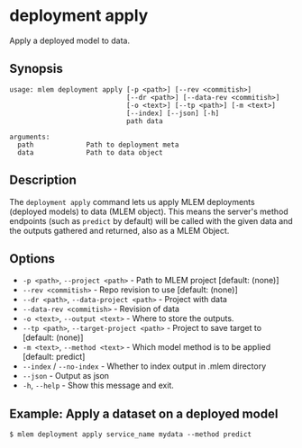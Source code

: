 # deployment apply

Apply a deployed model to data.

## Synopsis

```usage
usage: mlem deployment apply [-p <path>] [--rev <commitish>]
                             [--dr <path>] [--data-rev <commitish>]
                             [-o <text>] [--tp <path>] [-m <text>]
                             [--index] [--json] [-h] 
                             path data

arguments:
  path             Path to deployment meta
  data             Path to data object
```

## Description

The `deployment apply` command lets us apply MLEM deployments (deployed models)
to data (MLEM object). This means the server's method endpoints (such as
`predict` by default) will be called with the given data and the outputs
gathered and returned, also as a MLEM Object.

## Options

- `-p <path>`, `--project <path>` - Path to MLEM project [default: (none)]
- `--rev <commitish>` - Repo revision to use [default: (none)]
- `--dr <path>`, `--data-project <path>` - Project with data
- `--data-rev <commitish>` - Revision of data
- `-o <text>`, `--output <text>` - Where to store the outputs.
- `--tp <path>`, `--target-project <path>` - Project to save target to [default:
  (none)]
- `-m <text>`, `--method <text>` - Which model method is to be applied [default:
  predict]
- `--index` / `--no-index` - Whether to index output in .mlem directory
- `--json` - Output as json
- `-h`, `--help` - Show this message and exit.

## Example: Apply a dataset on a deployed model

```cli
$ mlem deployment apply service_name mydata --method predict
```
